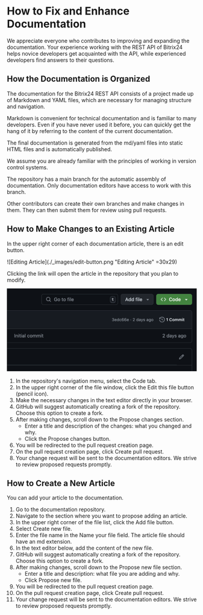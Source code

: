 # How to Fix and Enhance Documentation

We appreciate everyone who contributes to improving and expanding the documentation. Your experience working with the REST API of Bitrix24 helps novice developers get acquainted with the API, while experienced developers find answers to their questions.

## How the Documentation is Organized

The documentation for the Bitrix24 REST API consists of a project made up of Markdown and YAML files, which are necessary for managing structure and navigation.

Markdown is convenient for technical documentation and is familiar to many developers. Even if you have never used it before, you can quickly get the hang of it by referring to the content of the current documentation.

The final documentation is generated from the md/yaml files into static HTML files and is automatically published.

We assume you are already familiar with the principles of working in version control systems.

The repository has a main branch for the automatic assembly of documentation. Only documentation editors have access to work with this branch.

Other contributors can create their own branches and make changes in them. They can then submit them for review using pull requests.

## How to Make Changes to an Existing Article

In the upper right corner of each documentation article, there is an edit button.

![Editing Article](./_images/edit-button.png "Editing Article" =30x29)

Clicking the link will open the article in the repository that you plan to modify.

![Editing Article](./_images/github-changes.png "Editing Article")

1. In the repository's navigation menu, select the Code tab.
2. In the upper right corner of the file window, click the Edit this file button (pencil icon).
3. Make the necessary changes in the text editor directly in your browser.
4. GitHub will suggest automatically creating a fork of the repository. Choose this option to create a fork.
5. After making changes, scroll down to the Propose changes section.
    - Enter a title and description of the changes: what you changed and why.
    - Click the Propose changes button.
6. You will be redirected to the pull request creation page.
7. On the pull request creation page, click Create pull request.
8. Your change request will be sent to the documentation editors. We strive to review proposed requests promptly.

## How to Create a New Article

You can add your article to the documentation.

1. Go to the documentation repository.
2. Navigate to the section where you want to propose adding an article.
3. In the upper right corner of the file list, click the Add file button.
4. Select Create new file.
5. Enter the file name in the Name your file field. The article file should have an md extension.
6. In the text editor below, add the content of the new file.
7. GitHub will suggest automatically creating a fork of the repository. Choose this option to create a fork.
8. After making changes, scroll down to the Propose new file section.
    - Enter a title and description: what file you are adding and why.
    - Click Propose new file.
9. You will be redirected to the pull request creation page.
10. On the pull request creation page, click Create pull request.
11. Your change request will be sent to the documentation editors. We strive to review proposed requests promptly.